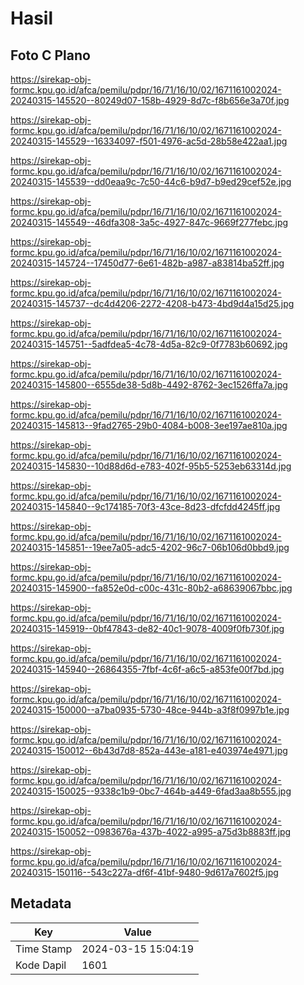 # Hasil

## Foto C Plano

https://sirekap-obj-formc.kpu.go.id/afca/pemilu/pdpr/16/71/16/10/02/1671161002024-20240315-145520--80249d07-158b-4929-8d7c-f8b656e3a70f.jpg

https://sirekap-obj-formc.kpu.go.id/afca/pemilu/pdpr/16/71/16/10/02/1671161002024-20240315-145529--16334097-f501-4976-ac5d-28b58e422aa1.jpg

https://sirekap-obj-formc.kpu.go.id/afca/pemilu/pdpr/16/71/16/10/02/1671161002024-20240315-145539--dd0eaa9c-7c50-44c6-b9d7-b9ed29cef52e.jpg

https://sirekap-obj-formc.kpu.go.id/afca/pemilu/pdpr/16/71/16/10/02/1671161002024-20240315-145549--46dfa308-3a5c-4927-847c-9669f277febc.jpg

https://sirekap-obj-formc.kpu.go.id/afca/pemilu/pdpr/16/71/16/10/02/1671161002024-20240315-145724--17450d77-6e61-482b-a987-a83814ba52ff.jpg

https://sirekap-obj-formc.kpu.go.id/afca/pemilu/pdpr/16/71/16/10/02/1671161002024-20240315-145737--dc4d4206-2272-4208-b473-4bd9d4a15d25.jpg

https://sirekap-obj-formc.kpu.go.id/afca/pemilu/pdpr/16/71/16/10/02/1671161002024-20240315-145751--5adfdea5-4c78-4d5a-82c9-0f7783b60692.jpg

https://sirekap-obj-formc.kpu.go.id/afca/pemilu/pdpr/16/71/16/10/02/1671161002024-20240315-145800--6555de38-5d8b-4492-8762-3ec1526ffa7a.jpg

https://sirekap-obj-formc.kpu.go.id/afca/pemilu/pdpr/16/71/16/10/02/1671161002024-20240315-145813--9fad2765-29b0-4084-b008-3ee197ae810a.jpg

https://sirekap-obj-formc.kpu.go.id/afca/pemilu/pdpr/16/71/16/10/02/1671161002024-20240315-145830--10d88d6d-e783-402f-95b5-5253eb63314d.jpg

https://sirekap-obj-formc.kpu.go.id/afca/pemilu/pdpr/16/71/16/10/02/1671161002024-20240315-145840--9c174185-70f3-43ce-8d23-dfcfdd4245ff.jpg

https://sirekap-obj-formc.kpu.go.id/afca/pemilu/pdpr/16/71/16/10/02/1671161002024-20240315-145851--19ee7a05-adc5-4202-96c7-06b106d0bbd9.jpg

https://sirekap-obj-formc.kpu.go.id/afca/pemilu/pdpr/16/71/16/10/02/1671161002024-20240315-145900--fa852e0d-c00c-431c-80b2-a68639067bbc.jpg

https://sirekap-obj-formc.kpu.go.id/afca/pemilu/pdpr/16/71/16/10/02/1671161002024-20240315-145919--0bf47843-de82-40c1-9078-4009f0fb730f.jpg

https://sirekap-obj-formc.kpu.go.id/afca/pemilu/pdpr/16/71/16/10/02/1671161002024-20240315-145940--26864355-7fbf-4c6f-a6c5-a853fe00f7bd.jpg

https://sirekap-obj-formc.kpu.go.id/afca/pemilu/pdpr/16/71/16/10/02/1671161002024-20240315-150000--a7ba0935-5730-48ce-944b-a3f8f0997b1e.jpg

https://sirekap-obj-formc.kpu.go.id/afca/pemilu/pdpr/16/71/16/10/02/1671161002024-20240315-150012--6b43d7d8-852a-443e-a181-e403974e4971.jpg

https://sirekap-obj-formc.kpu.go.id/afca/pemilu/pdpr/16/71/16/10/02/1671161002024-20240315-150025--9338c1b9-0bc7-464b-a449-6fad3aa8b555.jpg

https://sirekap-obj-formc.kpu.go.id/afca/pemilu/pdpr/16/71/16/10/02/1671161002024-20240315-150052--0983676a-437b-4022-a995-a75d3b8883ff.jpg

https://sirekap-obj-formc.kpu.go.id/afca/pemilu/pdpr/16/71/16/10/02/1671161002024-20240315-150116--543c227a-df6f-41bf-9480-9d617a7602f5.jpg


## Metadata

| Key        | Value               |
| ---------- | ------------------- |
| Time Stamp | 2024-03-15 15:04:19 |
| Kode Dapil | 1601                |



